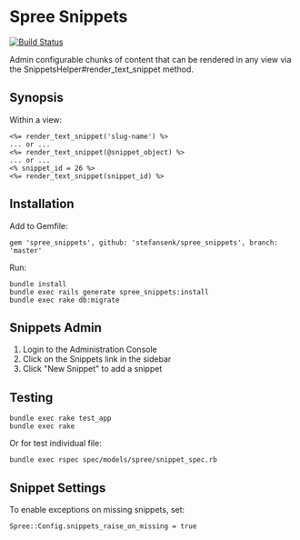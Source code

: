 Spree Snippets
==============

[![Build Status](https://travis-ci.org/stefansenk/spree_snippets.svg?branch=master)](https://travis-ci.org/stefansenk/spree_snippets)

Admin configurable chunks of content that can be rendered in any view via the SnippetsHelper#render_text_snippet method.


Synopsis
--------

Within a view:

    <%= render_text_snippet('slug-name') %>
    ... or ...
    <%= render_text_snippet(@snippet_object) %>
    ... or ...
    <% snippet_id = 26 %>
    <%= render_text_snippet(snippet_id) %>

Installation
------------

Add to Gemfile:

    gem 'spree_snippets', github: 'stefansenk/spree_snippets', branch: 'master'

Run:

    bundle install
    bundle exec rails generate spree_snippets:install
    bundle exec rake db:migrate

Snippets Admin
--------------

1. Login to the Administration Console
2. Click on the Snippets link in the sidebar
3. Click "New Snippet" to add a snippet

Testing
-------

    bundle exec rake test_app
    bundle exec rake

Or for test individual file:

    bundle exec rspec spec/models/spree/snippet_spec.rb

Snippet Settings
----------------

To enable exceptions on missing snippets, set:

    Spree::Config.snippets_raise_on_missing = true

